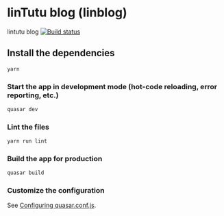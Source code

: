 # linTutu blog (linblog)

lintutu blog
[![Build status](https://ci.appveyor.com/api/projects/status/183httd1t9t5vkkf?svg=true)](https://ci.appveyor.com/project/569746927/lintutu-frontend)
## Install the dependencies
```bash
yarn
```

### Start the app in development mode (hot-code reloading, error reporting, etc.)
```bash
quasar dev
```

### Lint the files
```bash
yarn run lint
```

### Build the app for production
```bash
quasar build
```

### Customize the configuration
See [Configuring quasar.conf.js](https://quasar.dev/quasar-cli/quasar-conf-js).
